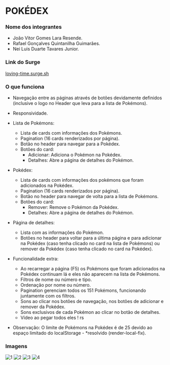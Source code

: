 # POKÉDEX

### Nome dos integrantes 
- João Vitor Gomes Lara Resende.
- Rafael Gonçalves Quintanilha Guimarães.
- Nei Luis Duarte Tavares Junior.

### Link do Surge 
[loving-time.surge.sh](https://loving-time.surge.sh/)

### O que funciona
- Navegação entre as páginas através de botões devidamente definidos (inclusive o logo no Header que leva para a lista de Pokémons).
- Responsividade.

- Lista de Pokémons: 
     - Lista de cards com informações dos Pokémons.
     - Pagination (16 cards renderizados por página).
     - Botão no header para navegar para a Pokédex.
     - Botões do card: 
        - Adicionar: Adiciona o Pokémon na Pokédex.
        - Detalhes: Abre a página de detalhes do Pokémon.
- Pokédex:
     - Lista de cards com informações dos pokémons que foram adicionados na Pokédex.
     - Pagination (16 cards renderizados por página).
     - Botão no header para navegar de volta para a lista de Pokémons.
     - Botões do card: 
        - Remover: Remove o Pokémon da Pokédex.
        - Detalhes: Abre a página de detalhes do Pokémon.
- Página de detalhes:
     - Lista com as informações do Pokémon.
     - Botões no header para voltar para a última página e para adicionar na Pokédex (caso tenha clicado no card na lista de Pokémons) ou remover da Pokédex (caso tenha clicado no card na Pokédex).
     
- Funcionalidade extra:
     - Ao recarregar a página (F5) os Pokémons que foram adicionados na Pokédex continuam lá e eles não aparecem na lista de Pokémons.
     - Filtros de nome ou número e tipo.
     - Ordenação por nome ou número.
     - Pagination gerenciam todos os 151 Pokémons, funcionando juntamente com os filtros.
     - Sons ao clicar nos botões de navegação, nos botões de adicionar e remover da Pokédex.
     - Sons exclusivos de cada Pokémon ao clicar no botão de detalhes.
     - Vídeo ao pegar todos eles ! rs
     
- Observação: O limite de Pokémons na Pokédex é de 25 devido ao espaço limitado do localStorage - *resolvido (render-local-fix).
     
### Imagens
![1](https://user-images.githubusercontent.com/102267210/189549802-048814da-6a2e-45d3-b068-633c6f73b041.png)
![2](https://user-images.githubusercontent.com/102267210/189549804-83fe679a-7e79-49ca-9aba-ff6eda2a19a1.png)
![3](https://user-images.githubusercontent.com/102267210/189550834-ef8fa33b-175e-47b8-b2ed-edbd1ef61c29.png)
![4](https://user-images.githubusercontent.com/102267210/189549806-ea3add8a-18c9-41de-8049-1ebaa4d50d76.png)
